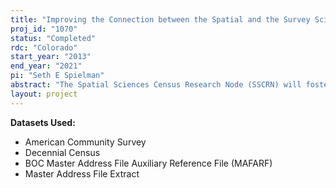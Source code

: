 ```yaml
---
title: "Improving the Connection between the Spatial and the Survey Sciences"
proj_id: "1070"
status: "Completed"
rdc: "Colorado"
start_year: "2013"
end_year: "2021"
pi: "Seth E Spielman"
abstract: "The Spatial Sciences Census Research Node (SSCRN) will foster a connection between the spatial and the survey sciences. This bridge will yield both immediate and long‐term benefits for the estimation, dissemination, and usability of the small area statistics produced by the Census Bureau. Small area statistics describe the character of the population within small geographic zones, such as census tracts, and can be imprecise. Apart from the impractical solution of increasing the sample size, the only way to reduce the uncertainty of survey estimates is to utilize ancillary information about the population. Historically, very little attention has been paid to the geographic distribution of populations within these small areas. This research will increase knowledge about the organization of the population within small geographic areas, and exploit new forms of geographic information and recent advances in spatial statistics, to make small area estimates more accurate. This project will develop software tools that will enhance the usability of small area estimates from the American Community Survey (ACS) by allowing users to intelligently combine tracts to reduce uncertainty in variables of interest. In addition to improving small area population estimates, an improved understanding of the geographic micro‐structure of the U.S. population is of broad scientific interest and may expand knowledge about socio‐spatial processes like segregation and neighborhood effects. "
layout: project
---
```


**Datasets Used:**

  - American Community Survey 
  - Decennial Census 
  - BOC Master Address File Auxiliary Reference File (MAFARF) 
  - Master Address File Extract 


